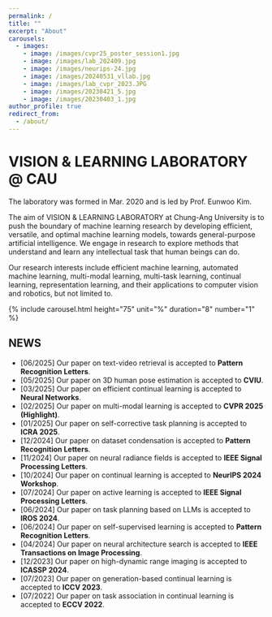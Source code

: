 ```yaml
---
permalink: /
title: ""
excerpt: "About"
carousels:
  - images:
    - image: /images/cvpr25_poster_session1.jpg
    - image: /images/lab_202409.jpg
    - image: /images/neurips-24.jpg
    - image: /images/20240531_vllab.jpg
    - image: /images/lab_cvpr_2023.JPG
    - image: /images/20230421_5.jpg
    - image: /images/20230403_1.jpg
author_profile: true
redirect_from: 
  - /about/
---
```




# VISION & LEARNING LABORATORY @ CAU

The laboratory was formed in Mar. 2020 and is led by Prof. Eunwoo Kim.  

The aim of VISION & LEARNING LABORATORY at Chung-Ang University is to push the boundary of machine learning research by developing efficient, versatile, and optimal machine learning models, towards general-purpose artificial intelligence.
We engage in research to explore methods that understand and learn any intellectual task that human beings can do.

Our research interests include efficient machine learning, automated machine learning, multi-modal learning, multi-task learning, continual learning, representation learning, and their applications to computer vision and robotics, but not limited to.

{% include carousel.html height="75" unit="%" duration="8" number="1" %}

## NEWS
* [06/2025] Our paper on text-video retrieval is accepted to **Pattern Recognition Letters**.
* [05/2025] Our paper on 3D human pose estimation is accepted to **CVIU**.
* [03/2025] Our paper on efficient continual learning is accepted to **Neural Networks**.
* [02/2025] Our paper on multi-modal learning is accepted to **CVPR 2025 (Highlight)**.
* [01/2025] Our paper on self-corrective task planning is accepted to **ICRA 2025**.
* [12/2024] Our paper on dataset condensation is accepted to **Pattern Recognition Letters**.
* [11/2024] Our paper on neural radiance fields is accepted to **IEEE Signal Processing Letters**.
* [10/2024] Our paper on continual learning is accepted to **NeurIPS 2024 Workshop**.
* [07/2024] Our paper on active learning is accepted to **IEEE Signal Processing Letters**.
* [06/2024] Our paper on task planning based on LLMs is accepted to **IROS 2024**.
* [06/2024] Our paper on self-supervised learning is accepted to **Pattern Recognition Letters**.
* [04/2024] Our paper on neural architecture search is accepted to **IEEE Transactions on Image Processing**.
* [12/2023] Our paper on high-dynamic range imaging is accepted to **ICASSP 2024**.
* [07/2023] Our paper on generation-based continual learning is accepted to **ICCV 2023**.
* [07/2022] Our paper on task association in continual learning is accepted to **ECCV 2022**.

